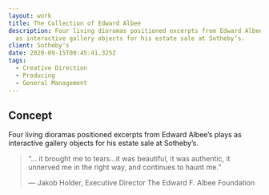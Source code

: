 ```yaml
---
layout: work
title: The Collection of Edward Albee
description: Four living dioramas positioned excerpts from Edward Albee’s plays
  as interactive gallery objects for his estate sale at Sotheby’s.
client: Sotheby's
date: 2020-09-15T00:45:41.325Z
tags:
  - Creative Direction
  - Producing
  - General Management
---
```

## Concept
Four living dioramas positioned excerpts from Edward Albee’s plays as interactive gallery objects for his estate sale at Sotheby’s.

> “... it brought me to tears...it was beautiful, it was authentic, it unnerved me in the right way, and continues to haunt me.”
>
> — Jakob Holder, Executive Director The Edward F. Albee Foundation



